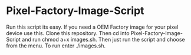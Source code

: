 # Pixel-Factory-Image-Script
Run this script its easy. If you need a OEM Factory image for your pixel device use this. Clone this repository. Then cd into 
Pixel-Factory-Image-Script and run chmod a+x images.sh. Then just run the script and choose from the menu. To run enter ./images.sh. 
